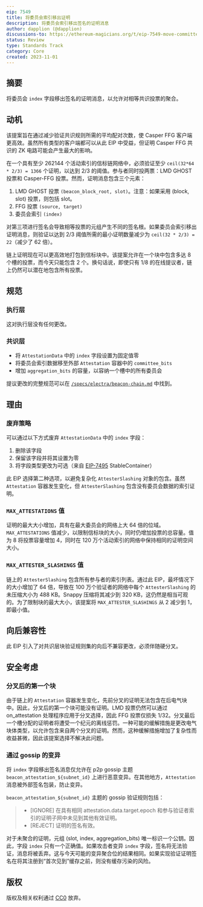 ```yaml
---
eip: 7549
title: 将委员会索引移出证明
description: 将委员会索引移出签名的证明消息
author: dapplion (@dapplion)
discussions-to: https://ethereum-magicians.org/t/eip-7549-move-committee-index-outside-attestation/16390
status: Review
type: Standards Track
category: Core
created: 2023-11-01
---
```


## 摘要

将委员会 `index` 字段移出签名的证明消息，以允许对相等共识投票的聚合。

## 动机

该提案旨在通过减少验证共识规则所需的平均配对次数，使 Casper FFG 客户端更高效。虽然所有类型的客户端都可以从此 EIP 中受益，但证明 Casper FFG 共识的 ZK 电路可能会产生最大的影响。

在一个具有至少 262144 个活动索引的信标链网络中，必须验证至少 `ceil(32*64 * 2/3) = 1366` 个证明，以达到 2/3 的阈值。参与者同时投两票：LMD GHOST 投票和 Casper-FFG 投票。然而，证明消息包含三个元素：

1. LMD GHOST 投票 `(beacon_block_root, slot)`。注意：如果采用 (block, slot) 投票，则包括 slot。
2. FFG 投票 `(source, target)`
3. 委员会索引 `(index)`

对第三项进行签名会导致相等投票的元组产生不同的签名根。如果委员会索引移出证明消息，则验证以达到 2/3 阈值所需的最小证明数量减少为 `ceil(32 * 2/3) = 22`（减少了 62 倍）。

链上证明现在可以更高效地打包到信标块中。该提案允许在一个块中包含多达 8 个槽的投票，而今天只能包含 2 个。换句话说，即使只有 1/8 的在线提议者，链上仍然可以潜在地包含所有投票。

## 规范

### 执行层

这对执行层没有任何更改。

### 共识层

- 将 `AttestationData` 中的 `index` 字段设置为固定值零
- 将委员会索引数据移至外部 `Attestation` 容器中的 `committee_bits`
- 增加 `aggregation_bits` 的容量，以容纳一个槽中的所有委员会

提议更改的完整规范可以在 [`/specs/electra/beacon-chain.md`](https://github.com/ethereum/consensus-specs/blob/2c1f677187e6534aec77057a7d1cc746a40d3630/specs/electra/beacon-chain.md) 中找到。

## 理由

### 废弃策略

可以通过以下方式废弃 `AttestationData` 中的 `index` 字段：

1. 删除该字段
2. 保留该字段并将其设置为零
3. 将字段类型更改为可选（来自 [EIP-7495](./eip-7495.md) StableContainer）

此 EIP 选择第二种选项，以避免复杂化 `AttesterSlashing` 对象的包含。虽然 `Attestation` 容器发生变化，但 `AttesterSlashing` 包含没有委员会数据的索引证明。

### `MAX_ATTESTATIONS` 值

证明的最大大小增加，具有在最大委员会的网络上大 64 倍的位域。`MAX_ATTESTATIONS` 值减少，以限制信标块的大小，同时仍增加投票的总容量。值为 8 将投票容量增加 4，同时在 120 万个活动索引的网络中保持相同的证明空间大小。

### `MAX_ATTESTER_SLASHINGS` 值

链上的 `AttesterSlashing` 包含所有参与者的索引列表。通过此 EIP，最坏情况下的大小增加了 64 倍，导致在 100 万个验证者的网络中每个 `AttesterSlashing` 的未压缩大小为 488 KB。Snappy 压缩将其减少到 320 KB，这仍然是相当可观的。为了限制块的最大大小，该提案将 `MAX_ATTESTER_SLASHINGS` 从 2 减少到 1，即最小值。

## 向后兼容性

此 EIP 引入了对共识层块验证规则集的向后不兼容更改，必须伴随硬分叉。

## 安全考虑

### 分叉后的第一个块

由于链上的 `Attestation` 容器发生变化，先前分叉的证明无法包含在后电气块中。因此，分叉后的第一个块可能没有证明。LMD 投票仍然可以通过 on_attestation 处理程序应用于分叉选择，因此 FFG 投票仅损失 1/32。分叉最后一个槽分配的证明者将遭受一个纪元的离线惩罚。一种可能的缓解措施是更改电气块体类型，以允许包含来自两个分叉的证明。然而，这种缓解措施增加了复杂性而收益甚微，因此该提案选择不解决此问题。

### 通过 gossip 的变异

将 `index` 字段移出签名消息仅允许在 p2p gossip 主题 `beacon_attestation_${subnet_id}` 上进行恶意变异。在其他地方，`Attestation` 消息被外部签名包装，防止变异。

`beacon_attestation_${subnet_id}` 主题的 gossip 验证规则包括：

> - [IGNORE] 在具有相同 attestation.data.target.epoch 和参与验证者索引的证明子网中未见到其他有效证明。
> - [REJECT] 证明的签名有效。

对于未聚合的证明，元组 (slot, index, aggregation_bits) 唯一标识一个公钥。因此，字段 `index` 只有一个正确值。如果攻击者变异 `index` 字段，签名将无法验证，消息将被丢弃。这与今天可能的变异聚合位的结果相同。如果实现验证证明签名在将其注册到“首次见到”缓存之前，则没有缓存污染的风险。

## 版权

版权及相关权利通过 [CC0](../LICENSE.md) 放弃。